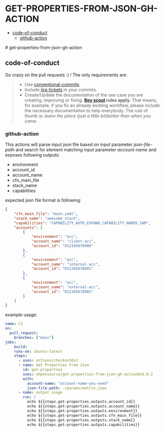 # GET-PROPERTIES-FROM-JSON-GH-ACTION

<!-- vscode-markdown-toc -->
* [code-of-conduct](#code-of-conduct)
	* [github-action](#github-action)

<!-- vscode-markdown-toc-config
	numbering=false
	autoSave=true
	/vscode-markdown-toc-config -->
<!-- /vscode-markdown-toc --># get-properties-from-json-gh-action

## <a name='code-of-conduct'></a>code-of-conduct

Go crazy on the pull requests :) ! The only requirements are:

> - Use [conventional-commits](#check-conventional-commits).
> - Include [jira-tickets](#check-jira-tickets-commits) in your commits.
> - Create/Update the documentation of the use case you are creating, improving or fixing. **[Boy scout](https://biratkirat.medium.com/step-8-the-boy-scout-rule-robert-c-martin-uncle-bob-9ac839778385) rules apply**. That means, for example, if you fix an already existing workflow, please include the necessary documentation to help everybody. The rule of thumb is: _leave the place (just a little bit)better than when you came_.

### <a name='github-action'></a>github-action

This actions will parse input json file based on input parameter *json-file-path* and search for element matching input parameter *account-name* and exposes following outputs:

- environment
- account_id
- account_name
- cfn_main_file
- stack_name
- capabilities

expected json file format is following:

```json
{
    "cfn_main_file": "main.yaml",
    "stack_name": "awesome_stack",
    "capabilities": "CAPABILITY_AUTO_EXPAND,CAPABILITY_NAMED_IAM",
    "accounts": [
        {
            "environment": "acc",
            "account_name": "client-acc",
            "account_id": "012345678900"
        },
        {
            "environment": "acc",
            "account_name": "internal-acc",
            "account_id": "012345678901"
        },
        {
            "environment": "acc",
            "account_name": "external-acc",
            "account_id": "012345678902"
        }
    ]
}
```

example usage:

```yaml
name: CI
on:
  pull_request:
    branches: ["main"]
jobs:
    build:
    runs-on: ubuntu-latest
    steps:
      - uses: actions/checkout@v2
      - name: Get Properties From Json
        id: get-properties
        uses: ohpensource/get-properties-from-json-gh-action@v0.0.2
        with:
          account-name: "account-name-you-need"
          json-file-path: ./params/matrix.json
      - name: output usage
        run: |
          echo ${{steps.get-properties.outputs.account_id}}
          echo ${{steps.get-properties.outputs.account_name}}
          echo ${{steps.get-properties.outputs.environment}}
          echo ${{steps.get-properties.outputs.cfn_main_file}}
          echo ${{steps.get-properties.outputs.stack_name}}
          echo ${{steps.get-properties.outputs.capabilities}}
```